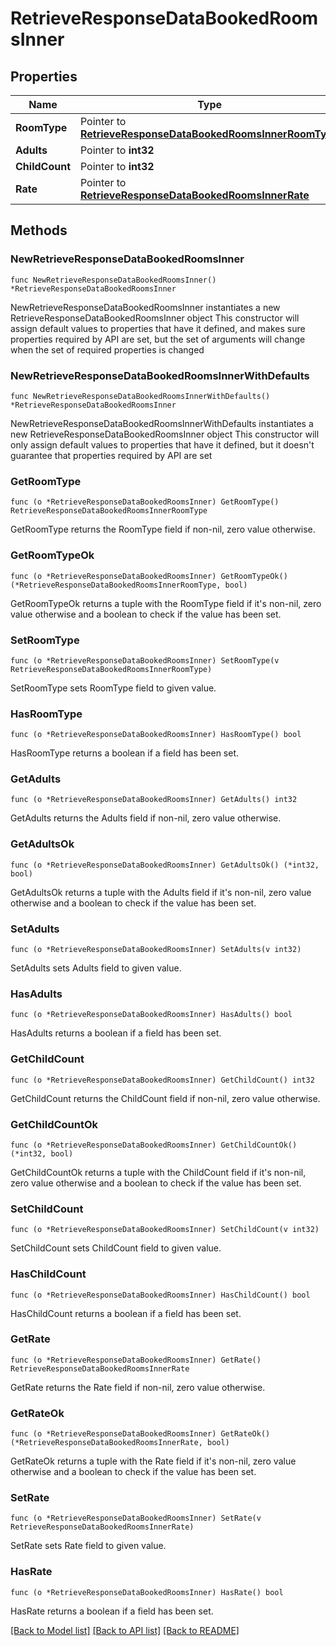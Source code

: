 # RetrieveResponseDataBookedRoomsInner

## Properties

Name | Type | Description | Notes
------------ | ------------- | ------------- | -------------
**RoomType** | Pointer to [**RetrieveResponseDataBookedRoomsInnerRoomType**](RetrieveResponseDataBookedRoomsInnerRoomType.md) |  | [optional] 
**Adults** | Pointer to **int32** |  | [optional] 
**ChildCount** | Pointer to **int32** |  | [optional] 
**Rate** | Pointer to [**RetrieveResponseDataBookedRoomsInnerRate**](RetrieveResponseDataBookedRoomsInnerRate.md) |  | [optional] 

## Methods

### NewRetrieveResponseDataBookedRoomsInner

`func NewRetrieveResponseDataBookedRoomsInner() *RetrieveResponseDataBookedRoomsInner`

NewRetrieveResponseDataBookedRoomsInner instantiates a new RetrieveResponseDataBookedRoomsInner object
This constructor will assign default values to properties that have it defined,
and makes sure properties required by API are set, but the set of arguments
will change when the set of required properties is changed

### NewRetrieveResponseDataBookedRoomsInnerWithDefaults

`func NewRetrieveResponseDataBookedRoomsInnerWithDefaults() *RetrieveResponseDataBookedRoomsInner`

NewRetrieveResponseDataBookedRoomsInnerWithDefaults instantiates a new RetrieveResponseDataBookedRoomsInner object
This constructor will only assign default values to properties that have it defined,
but it doesn't guarantee that properties required by API are set

### GetRoomType

`func (o *RetrieveResponseDataBookedRoomsInner) GetRoomType() RetrieveResponseDataBookedRoomsInnerRoomType`

GetRoomType returns the RoomType field if non-nil, zero value otherwise.

### GetRoomTypeOk

`func (o *RetrieveResponseDataBookedRoomsInner) GetRoomTypeOk() (*RetrieveResponseDataBookedRoomsInnerRoomType, bool)`

GetRoomTypeOk returns a tuple with the RoomType field if it's non-nil, zero value otherwise
and a boolean to check if the value has been set.

### SetRoomType

`func (o *RetrieveResponseDataBookedRoomsInner) SetRoomType(v RetrieveResponseDataBookedRoomsInnerRoomType)`

SetRoomType sets RoomType field to given value.

### HasRoomType

`func (o *RetrieveResponseDataBookedRoomsInner) HasRoomType() bool`

HasRoomType returns a boolean if a field has been set.

### GetAdults

`func (o *RetrieveResponseDataBookedRoomsInner) GetAdults() int32`

GetAdults returns the Adults field if non-nil, zero value otherwise.

### GetAdultsOk

`func (o *RetrieveResponseDataBookedRoomsInner) GetAdultsOk() (*int32, bool)`

GetAdultsOk returns a tuple with the Adults field if it's non-nil, zero value otherwise
and a boolean to check if the value has been set.

### SetAdults

`func (o *RetrieveResponseDataBookedRoomsInner) SetAdults(v int32)`

SetAdults sets Adults field to given value.

### HasAdults

`func (o *RetrieveResponseDataBookedRoomsInner) HasAdults() bool`

HasAdults returns a boolean if a field has been set.

### GetChildCount

`func (o *RetrieveResponseDataBookedRoomsInner) GetChildCount() int32`

GetChildCount returns the ChildCount field if non-nil, zero value otherwise.

### GetChildCountOk

`func (o *RetrieveResponseDataBookedRoomsInner) GetChildCountOk() (*int32, bool)`

GetChildCountOk returns a tuple with the ChildCount field if it's non-nil, zero value otherwise
and a boolean to check if the value has been set.

### SetChildCount

`func (o *RetrieveResponseDataBookedRoomsInner) SetChildCount(v int32)`

SetChildCount sets ChildCount field to given value.

### HasChildCount

`func (o *RetrieveResponseDataBookedRoomsInner) HasChildCount() bool`

HasChildCount returns a boolean if a field has been set.

### GetRate

`func (o *RetrieveResponseDataBookedRoomsInner) GetRate() RetrieveResponseDataBookedRoomsInnerRate`

GetRate returns the Rate field if non-nil, zero value otherwise.

### GetRateOk

`func (o *RetrieveResponseDataBookedRoomsInner) GetRateOk() (*RetrieveResponseDataBookedRoomsInnerRate, bool)`

GetRateOk returns a tuple with the Rate field if it's non-nil, zero value otherwise
and a boolean to check if the value has been set.

### SetRate

`func (o *RetrieveResponseDataBookedRoomsInner) SetRate(v RetrieveResponseDataBookedRoomsInnerRate)`

SetRate sets Rate field to given value.

### HasRate

`func (o *RetrieveResponseDataBookedRoomsInner) HasRate() bool`

HasRate returns a boolean if a field has been set.


[[Back to Model list]](../README.md#documentation-for-models) [[Back to API list]](../README.md#documentation-for-api-endpoints) [[Back to README]](../README.md)


